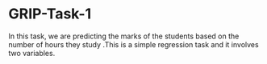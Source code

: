 # GRIP-Task-1
In this task, we are predicting the marks of the students based on the number of hours they study .This is a simple regression task and it involves two variables.
